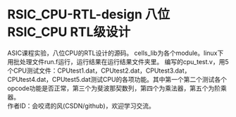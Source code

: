 # RSIC_CPU-RTL-design 八位RSIC_CPU RTL级设计
ASIC课程实验，八位CPU的RTL设计的源码。 cells_lib为各个module。linux下用批处理文件run.f运行，运行结果在运行结果文件夹里。 编写的cpu_test.v，用5个CPU测试文件：CPUtest1.dat，CPUtest2.dat，CPUtest3.dat，CPUtest4.dat，CPUtest5.dat测试CPU的各项功能。其中第一个第二个测试各个opcode功能是否正常，第三个为斐波那契数列，第四个为乘法器，第五个为阶乘器。  
作者ID：会咬鸢的风(CSDN/github)，欢迎学习交流。
